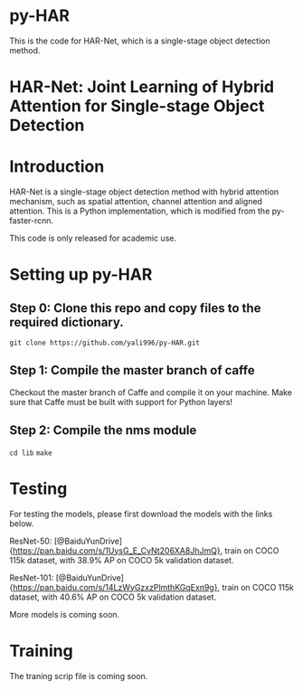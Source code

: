 # py-HAR
This is the code for HAR-Net, which is a single-stage object detection method.

# HAR-Net: Joint Learning of Hybrid Attention for Single-stage Object Detection


# Introduction

HAR-Net is a single-stage object detection method with hybrid attention mechanism, such as spatial attention, channel attention and aligned attention. 
This is a Python implementation, which is modified from the py-faster-rcnn. 

This code is only released for academic use. 

# Setting up py-HAR

## Step 0: Clone this repo and copy files to the required dictionary.
`git clone https://github.com/yali996/py-HAR.git`

## Step 1: Compile the master branch of caffe
Checkout the master branch of Caffe and compile it on your machine. Make sure that Caffe must be built with support for Python layers!

## Step 2: Compile the nms module
`cd lib`
`make`

# Testing
For testing the models, please first download the models with the links below.

ResNet-50: [@BaiduYunDrive]{https://pan.baidu.com/s/1UysG_E_CvNt206XA8JhJmQ}, train on COCO 115k dataset, with 38.9% AP on COCO 5k validation dataset.

ResNet-101: [@BaiduYunDrive]{https://pan.baidu.com/s/14LzWyGzxzPlmthKGqExn9g}, train on COCO 115k dataset, with 40.6% AP on COCO 5k validation dataset.

More models is coming soon.
 
# Training
The traning scrip file is coming soon.
